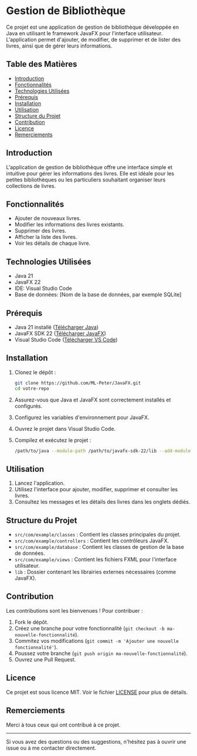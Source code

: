 # Gestion de Bibliothèque

Ce projet est une application de gestion de bibliothèque développée en Java en utilisant le framework JavaFX pour l'interface utilisateur. L'application permet d'ajouter, de modifier, de supprimer et de lister des livres, ainsi que de gérer leurs informations.

## Table des Matières

- [Introduction](#introduction)
- [Fonctionnalités](#fonctionnalités)
- [Technologies Utilisées](#technologies-utilisées)
- [Prérequis](#prérequis)
- [Installation](#installation)
- [Utilisation](#utilisation)
- [Structure du Projet](#structure-du-projet)
- [Contribution](#contribution)
- [Licence](#licence)
- [Remerciements](#remerciements)

## Introduction

L'application de gestion de bibliothèque offre une interface simple et intuitive pour gérer les informations des livres. Elle est idéale pour les petites bibliothèques ou les particuliers souhaitant organiser leurs collections de livres.

## Fonctionnalités

- Ajouter de nouveaux livres.
- Modifier les informations des livres existants.
- Supprimer des livres.
- Afficher la liste des livres.
- Voir les détails de chaque livre.

## Technologies Utilisées

- Java 21
- JavaFX 22
- IDE: Visual Studio Code
- Base de données: [Nom de la base de données, par exemple SQLite]

## Prérequis

- Java 21 installé ([Télécharger Java](https://www.oracle.com/java/technologies/javase/jdk21-archive-downloads.html))
- JavaFX SDK 22 ([Télécharger JavaFX](https://gluonhq.com/products/javafx/))
- Visual Studio Code ([Télécharger VS Code](https://code.visualstudio.com/))

## Installation

1. Clonez le dépôt :

    ```bash
    git clone https://github.com/ML-Peter/JavaFX.git
    cd votre-repo
    ```

2. Assurez-vous que Java et JavaFX sont correctement installés et configurés.

3. Configurez les variables d'environnement pour JavaFX.

4. Ouvrez le projet dans Visual Studio Code.

5. Compilez et exécutez le projet :

    ```bash
    /path/to/java --module-path /path/to/javafx-sdk-22/lib --add-modules javafx.controls -cp out/production/classes com.example.classes.Main
    ```

## Utilisation

1. Lancez l'application.
2. Utilisez l'interface pour ajouter, modifier, supprimer et consulter les livres.
3. Consultez les messages et les détails des livres dans les onglets dédiés.

## Structure du Projet

- `src/com/example/classes` : Contient les classes principales du projet.
- `src/com/example/controllers` : Contient les contrôleurs JavaFX.
- `src/com/example/database` : Contient les classes de gestion de la base de données.
- `src/com/example/views` : Contient les fichiers FXML pour l'interface utilisateur.
- `lib` : Dossier contenant les librairies externes nécessaires (comme JavaFX).

## Contribution

Les contributions sont les bienvenues ! Pour contribuer :

1. Fork le dépôt.
2. Créez une branche pour votre fonctionnalité (`git checkout -b ma-nouvelle-fonctionnalité`).
3. Commitez vos modifications (`git commit -m 'Ajouter une nouvelle fonctionnalité'`).
4. Poussez votre branche (`git push origin ma-nouvelle-fonctionnalité`).
5. Ouvrez une Pull Request.

## Licence

Ce projet est sous licence MIT. Voir le fichier [LICENSE](LICENSE) pour plus de détails.

## Remerciements

Merci à tous ceux qui ont contribué à ce projet.

---

Si vous avez des questions ou des suggestions, n'hésitez pas à ouvrir une issue ou à me contacter directement.

